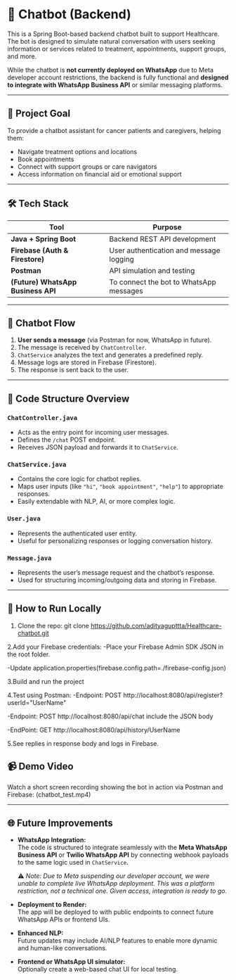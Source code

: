 # 💬 Chatbot (Backend)

This is a Spring Boot-based backend chatbot built to support Healthcare. The bot is designed to simulate natural conversation with users seeking information or services related to treatment, appointments, support groups, and more.

While the chatbot is **not currently deployed on WhatsApp** due to Meta developer account restrictions, the backend is fully functional and **designed to integrate with WhatsApp Business API** or similar messaging platforms.

---

## 🧭 Project Goal

To provide a chatbot assistant for cancer patients and caregivers, helping them:
- Navigate treatment options and locations
- Book appointments
- Connect with support groups or care navigators
- Access information on financial aid or emotional support

---

## 🛠️ Tech Stack

| Tool | Purpose |
|------|---------|
| **Java + Spring Boot** | Backend REST API development |
| **Firebase (Auth & Firestore)** | User authentication and message logging |
| **Postman** | API simulation and testing |
| **(Future) WhatsApp Business API** | To connect the bot to WhatsApp messages |

---

## 🔄 Chatbot Flow

1. **User sends a message** (via Postman for now, WhatsApp in future).
2. The message is received by `ChatController`.
3. `ChatService` analyzes the text and generates a predefined reply.
4. Message logs are stored in Firebase (Firestore).
5. The response is sent back to the user.

---

## 🧱 Code Structure Overview

### `ChatController.java`
- Acts as the entry point for incoming user messages.
- Defines the `/chat` POST endpoint.
- Receives JSON payload and forwards it to `ChatService`.

### `ChatService.java`
- Contains the core logic for chatbot replies.
- Maps user inputs (like `"hi"`, `"book appointment"`, `"help"`) to appropriate responses.
- Easily extendable with NLP, AI, or more complex logic.

### `User.java`
- Represents the authenticated user entity.
- Useful for personalizing responses or logging conversation history.

### `Message.java`
- Represents the user’s message request and the chatbot’s response.
- Used for structuring incoming/outgoing data and storing in Firebase.

---

## 🔌 How to Run Locally

1. Clone the repo:
   git clone https://github.com/adityagupttta/Healthcare-chatbot.git
   
2.Add your Firebase credentials:
  -Place your Firebase Admin SDK JSON in the root folder.
  
  -Update application.properties(firebase.config.path=./firebase-config.json)
  
3.Build and run the project

4.Test using Postman:
  -Endpoint: POST http://localhost:8080/api/register?userId="UserName"
  
  -Endpoint:  POST http://localhost:8080/api/chat
               include the JSON body
               
  -EndPoint: GET http://localhost:8080/api/history/UserName
  
5.See replies in response body and logs in Firebase.

## 📹 Demo Video

Watch a short screen recording showing the bot in action via Postman and Firebase:
(chatbot_test.mp4)



---

## 🌐 Future Improvements

- **WhatsApp Integration:**  
  The code is structured to integrate seamlessly with the **Meta WhatsApp Business API** or **Twilio WhatsApp API** by connecting webhook payloads to the same logic used in `ChatService`.

  ⚠️ *Note: Due to Meta suspending our developer account, we were unable to complete live WhatsApp deployment. This was a platform restriction, not a technical one. Given access, integration is ready to go.*

- **Deployment to Render:**  
  The app will be deployed to with public endpoints to connect future WhatsApp APIs or frontend UIs.

- **Enhanced NLP:**  
  Future updates may include AI/NLP features to enable more dynamic and human-like conversations.

- **Frontend or WhatsApp UI simulator:**  
  Optionally create a web-based chat UI for local testing.
